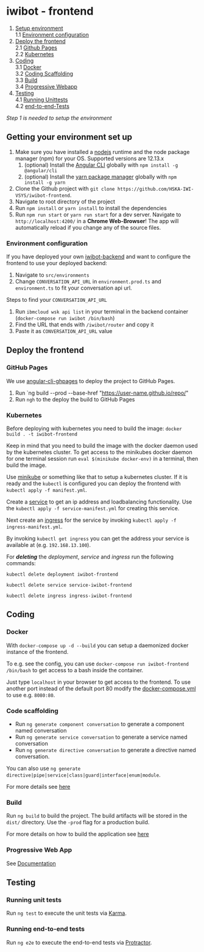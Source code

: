 # iwibot - frontend
1. [Setup environment](#getting-your-environment-set-up)  
1.1 [Environment configuration](#environment-configuration)
2. [Deploy the frontend](#deploy-the-frontend)  
2.1 [Github Pages](#github-pages)  
2.2 [Kubernetes](#kubernetes)
3. [Coding](#coding)  
3.1 [Docker](#docker)  
3.2 [Coding Scaffolding](#code-scaffolding)  
3.3 [Build](#build)  
3.4 [Progressive Webapp](#progressive-web-app)
4. [Testing](#testing)    
4.1 [Running Unittests](#running-unit-tests)  
4.2 [end-to-end-Tests](#running-end-to-end-tests)  
  
*Step 1 is needed to setup the environment*
## Getting your environment set up  
1. Make sure you have installed a [nodejs](https://nodejs.org/en/download/) runtime and the node package manager (npm) for your OS. Supported versions are 12.13.x
    1. (optional) Install the [Angular CLI](https://github.com/angular/angular-cli) globally with `npm install -g @angular/cli`
    2. (optional) Install the [yarn package manager](https://yarnpkg.com/lang/en/) globally with `npm install -g yarn`
2. Clone the Github project with `git clone https://github.com/HSKA-IWI-VSYS/iwibot-frontend`.
3. Navigate to root directory of the project
4. Run `npm install` or `yarn install` to install the dependencies  
5. Run `npm run start` or `yarn run start` for a dev server. Navigate to `http://localhost:4200/` in a **Chrome Web-Browser**! The app will automatically reload if you change any of the source files.

### Environment configuration

If you have deployed your own [iwibot-backend](https://github.com/HSKA-IWI-VSYS/iwibot-backend) and want to configure the frontend to use your deployed backend:
1. Navigate to `src/environments`
2. Change `CONVERSATION_API_URL` in `environment.prod.ts` and `environment.ts`  to fit your conversation api url.

Steps to find your `CONVERSATION_API_URL`
1. Run `ibmcloud wsk api list` in your terminal in the backend container (`docker-compose run iwibot /bin/bash`)
2. Find the URL that ends with `/iwibot/router` and copy it
3. Paste it as `CONVERSATION_API_URL` value
 
## Deploy the frontend

### GitHub Pages
We use [angular-cli-ghpages](https://github.com/angular-schule/angular-cli-ghpages) to deploy the project to GitHub Pages.

1. Run `ng build --prod --base-href "https://user-name.github.io/repo/"
2. Run `ngh` to the deploy the build to GitHub Pages
### Kubernetes
Before deploying with kubernetes you need to build the image: `docker build . -t iwibot-frontend`

Keep in mind that you need to build the image with the docker daemon used by the kubernetes cluster. To get access to the minikubes docker daemon for one terminal session run `eval $(minikube docker-env)` in a terminal, then build the image.  

Use [minikube](https://kubernetes.io/de/docs/setup/minikube/) or something like that to setup a kubernetes cluster. If it is ready and the `kubectl` is configured you can deploy the frontend with `kubectl apply -f manifest.yml`.

Create a [service](https://kubernetes.io/docs/concepts/services-networking/service/) to get an ip address and loadbalancing functionality. Use the `kubectl apply -f service-manifest.yml` for creating this service.

Next create an [ingress](https://kubernetes.io/docs/concepts/services-networking/ingress/) for the service by invoking `kubectl apply -f ingress-manifest.yml`.

By invoking `kubectl get ingress` you can get the address your service is available at (e.g. `192.168.13.100`).

For ***deleting*** the *deployment*, *service* and *ingress* run the following commands: 
```
kubectl delete deployment iwibot-frontend
``` 
```
kubectl delete service service-iwibot-frontend
```
 ```
kubectl delete ingress ingress-iwibot-frontend
```
## Coding
### Docker
With `docker-compose up -d --build` you can setup a daemonized docker instance of the frontend.

To e.g. see the config, you can use `docker-compose run iwibot-frontend /bin/bash` to get access to a bash inside the container.

Just type `localhost` in your browser to get access to the frontend. To use another port instead of the default port 80 modify the [docker-compose.yml](docker-compose.yml) to use e.g. `8080:80`.
### Code scaffolding

* Run `ng generate component conversation` to generate a component named conversation
* Run `ng generate service conversation` to generate a service named conversation
* Run `ng generate directive conversation` to generate a directive named conversation.  

You can also use `ng generate directive|pipe|service|class|guard|interface|enum|module`.  

For more details see [here](https://scotch.io/tutorials/use-the-angular-cli-for-faster-angular-2-projects#toc-generate-parts-of-your-application)

### Build

Run `ng build` to build the project. The build artifacts will be stored in the `dist/` directory. Use the `-prod` flag for a production build.

For more details on how to build the application see [here](https://scotch.io/tutorials/use-the-angular-cli-for-faster-angular-2-projects#toc-building-our-app)

### Progressive Web App
See [Documentation](doku/pwa.md)

## Testing

### Running unit tests

Run `ng test` to execute the unit tests via [Karma](https://karma-runner.github.io).

### Running end-to-end tests

Run `ng e2e` to execute the end-to-end tests via [Protractor](http://www.protractortest.org/).
